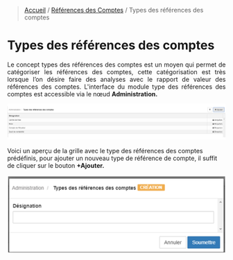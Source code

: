 > [Accueil](../index) / [Références des Comptes](./index) / Types des références des comptes

# Types des références des comptes

<div style='text-align: justify;'>
Le concept types des références des comptes est un moyen qui permet de catégoriser les références des comptes, cette catégorisation est très lorsque l’on désire faire des analyses avec le rapport de valeur des références des comptes. 
L'interface du module type des références des comptes est accessible via le nœud <strong>Administration.</strong> 
</div>

![Types des références des comptes](../../images/ref_account/type_ref_comptes.jpg)

Voici un aperçu de la grille avec le type des références des comptes prédéfinis, pour ajouter un nouveau type de référence de compte, il suffit de cliquer sur le bouton <strong>+Ajouter.</strong>

![Ajouter Types des références des comptes](../../images/ref_account/form_add_type_reference_comptes.jpg)